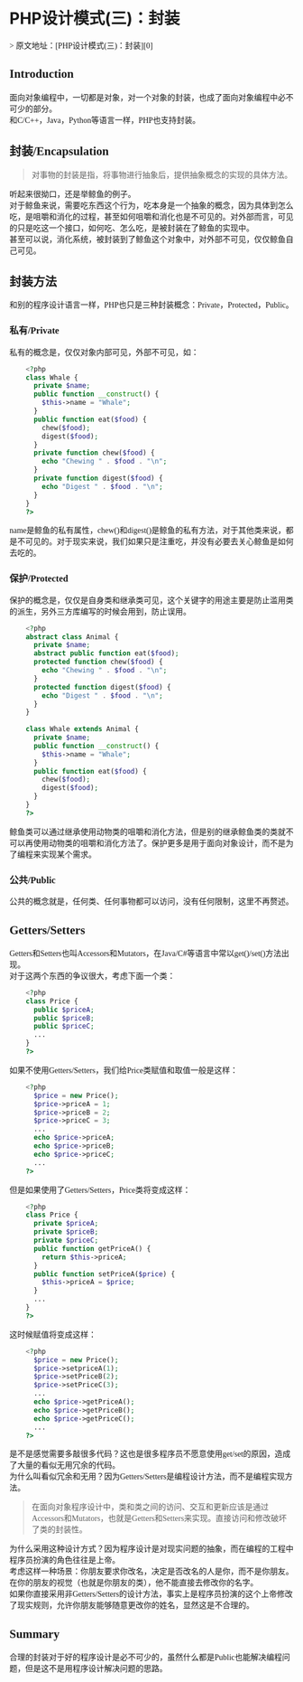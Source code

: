 # PHP设计模式(三)：封装
<font face=黑体>
> 原文地址：[PHP设计模式(三)：封装][0]

## Introduction

面向对象编程中，一切都是对象，对一个对象的封装，也成了面向对象编程中必不可少的部分。  
和C/C++，Java，Python等语言一样，PHP也支持封装。

## 封装/Encapsulation

> 对事物的封装是指，将事物进行抽象后，提供抽象概念的实现的具体方法。

听起来很拗口，还是举鲸鱼的例子。  
对于鲸鱼来说，需要吃东西这个行为，吃本身是一个抽象的概念，因为具体到怎么吃，是咀嚼和消化的过程，甚至如何咀嚼和消化也是不可见的。对外部而言，可见的只是吃这一个接口，如何吃、怎么吃，是被封装在了鲸鱼的实现中。  
甚至可以说，消化系统，被封装到了鲸鱼这个对象中，对外部不可见，仅仅鲸鱼自己可见。

## 封装方法

和别的程序设计语言一样，PHP也只是三种封装概念：Private，Protected，Public。

### 私有/Private

私有的概念是，仅仅对象内部可见，外部不可见，如：

```php
    <?php
    class Whale {
      private $name;
      public function __construct() {
        $this->name = "Whale";
      }
      public function eat($food) {
        chew($food);
        digest($food);
      }
      private function chew($food) {
        echo "Chewing " . $food . "\n";
      }
      private function digest($food) {
        echo "Digest " . $food . "\n";
      }
    }
    ?>
```
name是鲸鱼的私有属性，chew()和digest()是鲸鱼的私有方法，对于其他类来说，都是不可见的。对于现实来说，我们如果只是注重吃，并没有必要去关心鲸鱼是如何去吃的。

### 保护/Protected

保护的概念是，仅仅是自身类和继承类可见，这个关键字的用途主要是防止滥用类的派生，另外三方库编写的时候会用到，防止误用。

```php
    <?php
    abstract class Animal {
      private $name;
      abstract public function eat($food);
      protected function chew($food) {
        echo "Chewing " . $food . "\n";
      }
      protected function digest($food) {
        echo "Digest " . $food . "\n";
      }
    }
    
    class Whale extends Animal {
      private $name;
      public function __construct() {
        $this->name = "Whale";
      }
      public function eat($food) {
        chew($food);
        digest($food);
      }
    }
    ?>
```
鲸鱼类可以通过继承使用动物类的咀嚼和消化方法，但是别的继承鲸鱼类的类就不可以再使用动物类的咀嚼和消化方法了。保护更多是用于面向对象设计，而不是为了编程来实现某个需求。

### 公共/Public

公共的概念就是，任何类、任何事物都可以访问，没有任何限制，这里不再赘述。

## Getters/Setters

Getters和Setters也叫Accessors和Mutators，在Java/C#等语言中常以get()/set()方法出现。  
对于这两个东西的争议很大，考虑下面一个类：

```php
    <?php
    class Price {
      public $priceA;
      public $priceB;
      public $priceC;
      ...
    }
    ?>
```
如果不使用Getters/Setters，我们给Price类赋值和取值一般是这样：

```php
    <?php
      $price = new Price();
      $price->priceA = 1;
      $price->priceB = 2;
      $price->priceC = 3;
      ...
      echo $price->priceA;
      echo $price->priceB;
      echo $price->priceC;
      ...
    ?>
```
但是如果使用了Getters/Setters，Price类将变成这样：

```php
    <?php
    class Price {
      private $priceA;
      private $priceB;
      private $priceC;
      public function getPriceA() {
        return $this->priceA;
      }
      public function setPriceA($price) {
        $this->priceA = $price;
      }
      ...
    }
    ?>
```
这时候赋值将变成这样：

```php
    <?php
      $price = new Price();
      $price->setpriceA(1);
      $price->setPriceB(2);
      $price->setPriceC(3);
      ...
      echo $price->getPriceA();
      echo $price->getPriceB();
      echo $price->getPriceC();
      ...
    ?>
```
是不是感觉需要多敲很多代码？这也是很多程序员不愿意使用get/set的原因，造成了大量的看似无用冗余的代码。  
为什么叫看似冗余和无用？因为Getters/Setters是编程设计方法，而不是编程实现方法。

> 在面向对象程序设计中，类和类之间的访问、交互和更新应该是通过Accessors和Mutators，也就是Getters和Setters来实现。直接访问和修改破坏了类的封装性。

为什么采用这种设计方式？因为程序设计是对现实问题的抽象，而在编程的工程中程序员扮演的角色往往是上帝。  
考虑这样一种场景：你朋友要求你改名，决定是否改名的人是你，而不是你朋友。在你的朋友的视觉（也就是你朋友的类），他不能直接去修改你的名字。  
如果你直接采用非Getters/Setters的设计方法，事实上是程序员扮演的这个上帝修改了现实规则，允许你朋友能够随意更改你的姓名，显然这是不合理的。

## Summary

合理的封装对于好的程序设计是必不可少的，虽然什么都是Public也能解决编程问题，但是这不是用程序设计解决问题的思路。

</font>

[0]: http://csprojectedu.com/2016/02/26/PHPDesignPatterns-3/